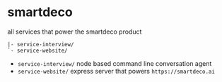 # smartdeco

all services that power the smartdeco product

```
|- service-interview/
`- service-website/
```

* `service-interview/` node based command line conversation agent
* `service-website/`  express server that powers `https://smartdeco.ai`
